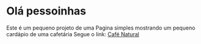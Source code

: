 # Olá pessoinhas
Este é um pequeno projeto de uma Pagina simples mostrando um pequeno cardápio de uma cafetária
Segue o link:  [Café Natural](https://nicollassevero.github.io/Page-Coffe/)
